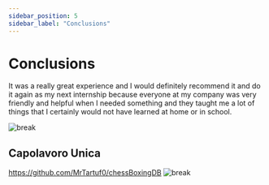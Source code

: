 ```yaml
---
sidebar_position: 5
sidebar_label: "Conclusions"
---
```



# Conclusions


<div style={{ display : 'flex' , gap: '3rem' }}>
<div style={{ flex : '1' }}>        
It was a really great experience and I would definitely recommend it and do it again as my next internship because everyone at my company was very friendly and helpful when I needed something and they taught me a lot of things that I certainly would not have learned at home or in school.
</div>        
<div style={{ flex : '2' }}>        

![break](/img/break.jpg)


</div>        
</div>

## Capolavoro Unica
https://github.com/MrTartuf0/chessBoxingDB
![break](/img/Unica.jpg)

